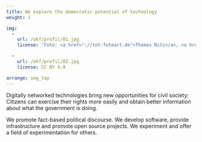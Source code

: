 ```yaml
---
title: We explore the democratic potential of technology
weight: 1

img:
  -
    url: /okf/profil/01.jpg
    license: 'Foto: <a href="://tnt-fotoart.de">Thomas Nitz</a>, <a href="https://www.flickr.com/photos/okfde/28768630798/in/album-72157667831731487/">Eliza meets Tay: Debatten auf Twitter analysieren</a>, <a href="https://creativecommons.org/licenses/by/2.0/">CC BY 2.0</a>'

  -
    url: /okf/profil/02.jpg
    license: CC BY 4.0

arrange: img_top
---
```


Digitally networked technologies bring new opportunities for civil society: Citizens can exercise their rights more easily and obtain better information about what the government is doing.

We promote fact-based political discourse. We develop software, provide infrastructure and promote open source projects. We experiment and offer a field of experimentation for others.

